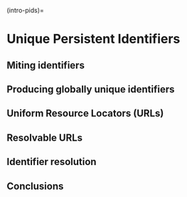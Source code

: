 (intro-pids)=
# Unique Persistent Identifiers

## Miting identifiers

## Producing globally unique identifiers

## Uniform Resource Locators (URLs)

## Resolvable URLs

## Identifier resolution

## Conclusions